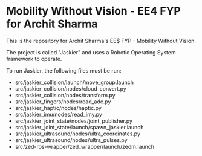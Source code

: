 # Mobility Without Vision - EE4 FYP for Archit Sharma

This is the repository for Archit Sharma's EE$ FYP - Mobility Without Vision.

The project is called "Jaskier" and uses a Robotic Operating System framework to operate.

To run Jaskier, the following files must be run:
* src/jaskier\_collision/launch/move\_group.launch
* src/jaskier\_collision/nodes/cloud\_convert.py
* src/jaskier\_collision/nodes/transform.py
* src/jaskier\_fingers/nodes/read\_adc.py
* src/jaskier\_haptic/nodes/haptic.py
* src/jaskier\_imu/nodes/read\_imy.py
* src/jaskier\_joint\_state/nodes/joint\_publisher.py
* src/jaskier\_joint\_state/launch/spawn\_jaskier.launch
* src/jaskier\_ultrasound/nodes/ultra\_coordinates.py
* src/jaskier\_ultrasound/nodes/ultra\_pulses.py
* src/zed-ros-wrapper/zed\_wrapper/launch/zedm.launch
